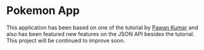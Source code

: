 # Pokemon App

This application has been based on one of the tutorial by [Pawan Kumar](github.com/iampawan) and also has been featured new features on the JSON API besides the tutorial. This project will be continued to improve soon. 
